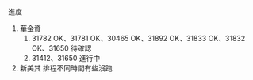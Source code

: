 進度

1. 華金資 
   1. 31782 OK、31781 OK、30465 OK、31892 OK、31833 OK、31832 OK、31650 待確認
   2. 31412、31650 進行中
3. 新美其 排程不同時間有些沒跑
